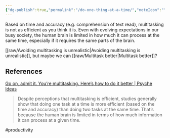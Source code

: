 ```yaml
---
{"dg-publish":true,"permalink":"/do-one-thing-at-a-time/","noteIcon":"","created":"2025-02-16"}
---
```


Based on time and accuracy (e.g. comprehension of text read), multitasking is not as efficient as you think it is. Even with evolving expectations in our busy society, the human brain is limited in how much it can process at the same time, especially if it requires the same parts of the brain.

[[raw/Avoiding multitasking is unrealistic\|Avoiding multitasking is unrealistic]], but maybe we can [[raw/Multitask better\|Multitask better]]?
## References
[Go on, admit it. You’re multitasking. Here’s how to do it better | Psyche Ideas](https://psyche.co/ideas/go-on-admit-it-youre-multitasking-heres-how-to-do-it-better?utm_source=Psyche+Magazine&utm_campaign=5492a510c0-EMAIL_CAMPAIGN_2022_09_14_04_00&utm_medium=email&utm_term=0_76a303a90a-5492a510c0-72798768)

> Despite perceptions that multitasking is efficient, studies generally show that doing one task at a time is more efficient (based on the time and accuracy) than doing two tasks at the same time. That’s because the human brain is limited in terms of how much information it can process at a given time. 

#productivity
